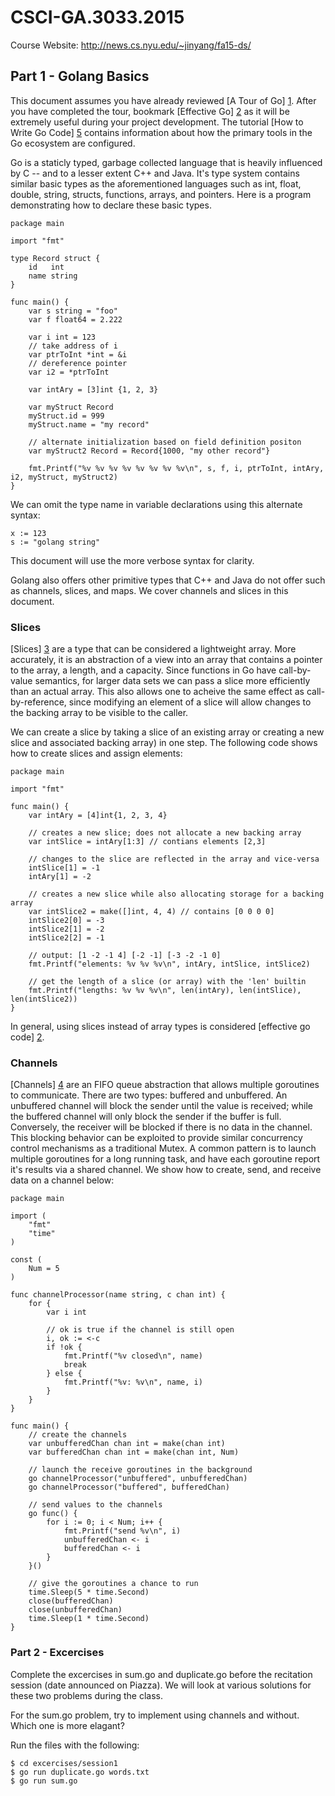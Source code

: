 # CSCI-GA.3033.2015
Course Website: http://news.cs.nyu.edu/~jinyang/fa15-ds/

## Part 1 - Golang Basics

This document assumes you have already reviewed [A Tour of Go] [1]. After you have completed the tour, bookmark [Effective Go] [2] as it will be extremely useful during your project development. The tutorial [How to Write Go Code] [5] contains information about how the primary tools in the Go ecosystem are configured.

Go is a staticly typed, garbage collected language that is heavily influenced by C 
-- and to a lesser extent C++ and Java. It's type system contains similar basic types 
as the aforementioned languages such as int, float, double, string, structs, 
functions, arrays, and pointers. Here is a program demonstrating how to declare these basic types. 

	package main
	
	import "fmt"
	
	type Record struct {
		id   int
		name string
	}
	
	func main() {
		var s string = "foo"
		var f float64 = 2.222
	
		var i int = 123
		// take address of i
		var ptrToInt *int = &i
		// dereference pointer
		var i2 = *ptrToInt

		var intAry = [3]int {1, 2, 3}
	
		var myStruct Record
		myStruct.id = 999
		myStruct.name = "my record"
	
		// alternate initialization based on field definition positon
		var myStruct2 Record = Record{1000, "my other record"}
	
		fmt.Printf("%v %v %v %v %v %v %v %v\n", s, f, i, ptrToInt, intAry, i2, myStruct, myStruct2)
	}

We can omit the type name in variable declarations using this alternate syntax:

	x := 123
	s := "golang string"

This document will use the more verbose syntax for clarity.


Golang also offers other primitive types that C++ and Java do not offer such as channels, slices, and maps. We cover channels and slices in this document.

### Slices
[Slices] [3] are a type that can be considered a lightweight array. More accurately, it is an abstraction of a view into an array that contains a pointer to the array, a length, and a capacity. Since functions in Go have call-by-value semantics, for larger data sets we can pass a slice more efficiently than an actual array. This also allows one to acheive the same effect as call-by-reference, since modifying an element of a slice will allow changes to the backing array to be visible to the caller.

We can create a slice by taking a slice of an existing array or creating a new slice and associated backing array) in one step. The following code shows how to create slices and assign elements:

	package main
	
	import "fmt"
	
	func main() {
		var intAry = [4]int{1, 2, 3, 4}
	
		// creates a new slice; does not allocate a new backing array
		var intSlice = intAry[1:3] // contians elements [2,3]
	
		// changes to the slice are reflected in the array and vice-versa
		intSlice[1] = -1
		intAry[1] = -2
	
		// creates a new slice while also allocating storage for a backing array
		var intSlice2 = make([]int, 4, 4) // contains [0 0 0 0]
		intSlice2[0] = -3
		intSlice2[1] = -2
		intSlice2[2] = -1

		// output: [1 -2 -1 4] [-2 -1] [-3 -2 -1 0]
		fmt.Printf("elements: %v %v %v\n", intAry, intSlice, intSlice2)
	
		// get the length of a slice (or array) with the 'len' builtin
		fmt.Printf("lengths: %v %v %v\n", len(intAry), len(intSlice), len(intSlice2))
	}

In general, using slices instead of array types is considered [effective go code] [2].

### Channels

[Channels] [4] are an FIFO queue abstraction that allows multiple goroutines to communicate. There are two types: buffered and unbuffered. An unbuffered channel will block the sender until the value is received; while the buffered channel will only block the sender if the buffer is full. Conversely, the receiver will be blocked if there is no data in the channel. This blocking behavior can be exploited to provide similar concurrency control mechanisms as a traditional Mutex. A common pattern is to launch multiple goroutines for a long running task, and have each goroutine report it's results via a shared channel. We show how to create, send, and receive data on a channel below:


	package main
	
	import (
		"fmt"
		"time"
	)
	
	const (
		Num = 5
	)
	
	func channelProcessor(name string, c chan int) {
		for {
			var i int
	
			// ok is true if the channel is still open
			i, ok := <-c
			if !ok {
				fmt.Printf("%v closed\n", name)
				break
			} else {
				fmt.Printf("%v: %v\n", name, i)
			}
		}
	}
	
	func main() {
		// create the channels
		var unbufferedChan chan int = make(chan int)
		var bufferedChan chan int = make(chan int, Num)
	
		// launch the receive goroutines in the background
		go channelProcessor("unbuffered", unbufferedChan)
		go channelProcessor("buffered", bufferedChan)
	
		// send values to the channels
		go func() {
			for i := 0; i < Num; i++ {
				fmt.Printf("send %v\n", i)
				unbufferedChan <- i
				bufferedChan <- i
			}
		}()
	
		// give the goroutines a chance to run
		time.Sleep(5 * time.Second)
		close(bufferedChan)
		close(unbufferedChan)
		time.Sleep(1 * time.Second)
	}

### Part 2 - Excercises

Complete the excercises in sum.go and duplicate.go before the recitation session (date announced on Piazza). We will look at various solutions for these two problems during the class. 

For the sum.go problem, try to implement using channels and without. Which one is more elagant? 

Run the files with the following:

	$ cd excercises/session1
	$ go run duplicate.go words.txt
	$ go run sum.go

<!-- References -->
[1]: https://tour.golang.org/welcome/1 "Tour"
[2]: https://golang.org/doc/effective_go.html  "Effective Go"
[3]: https://golang.org/doc/effective_go.html#slices "Slices" 
[4]: https://golang.org/ref/spec#Channel_types "Channels"
[5]: http://golang.org/doc/code.html "How To Write Go Code"
